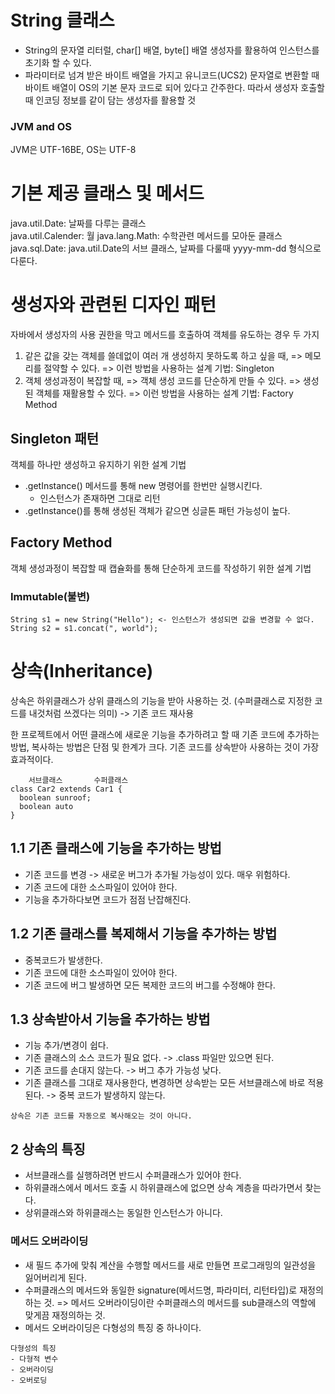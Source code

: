# String 클래스
- String의 문자열 리터럴, char[] 배열, byte[] 배열 생성자를 활용하여 인스턴스를 초기화 할 수 있다. 
- 파라미터로 넘겨 받은 바이트 배열을 가지고 유니코드(UCS2) 문자열로 변환할 때 바이트 배열이 OS의 기본 문자 코드로 되어 있다고 간주한다. 따라서 생성자 호출할 때 인코딩 정보를 같이 담는 생성자를 활용할 것

### JVM and OS
JVM은 UTF-16BE, OS는 UTF-8

# 기본 제공 클래스 및 메서드
java.util.Date: 날짜를 다루는 클래스  
java.util.Calender: 월
java.lang.Math: 수학관련 메서드를 모아둔 클래스
java.sql.Date: java.util.Date의 서브 클래스, 날짜를 다룰때 yyyy-mm-dd 형식으로 다룬다.

# 생성자와 관련된 디자인 패턴
자바에서 생성자의 사용 권한을 막고 메서드를 호출하여 객체를 유도하는 경우 두 가지
1) 같은 값을 갖는 객체를 쓸데없이 여러 개 생성하지 못하도록 하고 싶을 때,
  => 메모리를 절약할 수 있다.
  => 이런 방법을 사용하는 설계 기법: Singleton
2) 객체 생성과정이 복잡할 때,
  => 객체 생성 코드를 단순하게 만들 수 있다.
  => 생성된 객체를 재활용할 수 있다.
  => 이런 방법을 사용하는 설계 기법: Factory Method

## Singleton 패턴
객체를 하나만 생성하고 유지하기 위한 설계 기법  
- .getInstance() 메서드를 통해 new 명령어를 한번만 실행시킨다.
  - 인스턴스가 존재하면 그대로 리턴
- .getInstance()를 통해 생성된 객체가 같으면 싱글톤 패턴 가능성이 높다.

## Factory Method
객체 생성과정이 복잡할 때 캡슐화를 통해 단순하게 코드를 작성하기 위한 설계 기법

### Immutable(불변)
```
String s1 = new String("Hello"); <- 인스턴스가 생성되면 값을 변경할 수 없다.
String s2 = s1.concat(", world");

```

# 상속(Inheritance)
상속은 하위클래스가 상위 클래스의 기능을 받아 사용하는 것. (수퍼클래스로 지정한 코드를 내것처럼 쓰겠다는 의미) -> 기존 코드 재사용

한 프로젝트에서 어떤 클래스에 새로운 기능을 추가하려고 할 때 기존 코드에 추가하는 방법, 복사하는 방법은 단점 및 한계가 크다.
기존 코드를 상속받아 사용하는 것이 가장 효과적이다.
```
    서브클래스       수퍼클래스
class Car2 extends Car1 {
  boolean sunroof;
  boolean auto
}
```

## 1.1 기존 클래스에 기능을 추가하는 방법
- 기존 코드를 변경 -> 새로운 버그가 추가될 가능성이 있다. 매우 위험하다.
- 기존 코드에 대한 소스파일이 있어야 한다.
- 기능을 추가하다보면 코드가 점점 난잡해진다.

## 1.2 기존 클래스를 복제해서 기능을 추가하는 방법
- 중복코드가 발생한다. 
- 기존 코드에 대한 소스파일이 있어야 한다.
- 기존 코드에 버그 발생하면 모든 복제한 코드의 버그를 수정해야 한다.

## 1.3 상속받아서 기능을 추가하는 방법
- 기능 추가/변경이 쉽다.
- 기존 클래스의 소스 코드가 필요 없다. -> .class 파일만 있으면 된다.
- 기존 코드를 손대지 않는다. -> 버그 추가 가능성 낮다.
- 기존 클래스를 그대로 재사용한다, 변경하면 상속받는 모든 서브클래스에 바로 적용된다. -> 중복 코드가 발생하지 않는다.
```
상속은 기존 코드를 자동으로 복사해오는 것이 아니다.
```

## 2 상속의 특징
- 서브클래스를 실행하려면 반드시 수퍼클래스가 있어야 한다.
- 하위클래스에서 메서드 호출 시 하위클래스에 없으면 상속 계층을 따라가면서 찾는다.
- 상위클래스와 하위클래스는 동일한 인스턴스가 아니다. 

### 메서드 오버라이딩
- 새 필드 추가에 맞춰 계산을 수행할 메서드를 새로 만들면 프로그래밍의 일관성을 잃어버리게 된다. 
- 수퍼클래스의 메서드와 동일한 signature(메서드명, 파라미터, 리턴타입)로 재정의하는 것.
=> 메서드 오버라이딩이란 수퍼클래스의 메서드를 sub클래스의 역할에 맞게끔 재정의하는 것.
- 메서드 오버라이딩은 다형성의 특징 중 하나이다.
```
다형성의 특징
- 다형적 변수
- 오버라이딩
- 오버로딩
```




